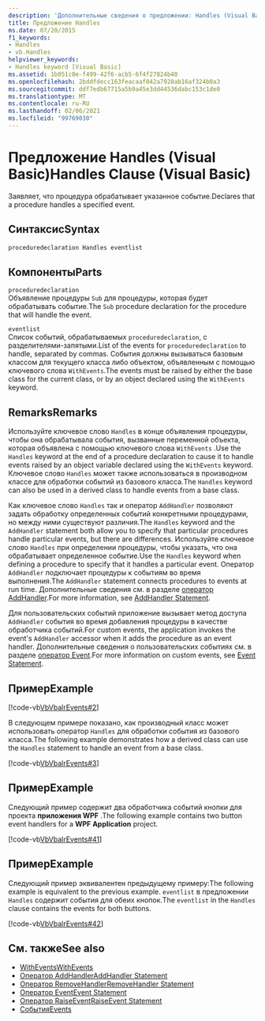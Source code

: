 ```yaml
---
description: 'Дополнительные сведения о предложении: Handles (Visual Basic)'
title: Предложение Handles
ms.date: 07/20/2015
f1_keywords:
- Handles
- vb.Handles
helpviewer_keywords:
- Handles keyword [Visual Basic]
ms.assetid: 1b051c0e-f499-42f6-acb5-6f4f27824b40
ms.openlocfilehash: 2bddfdecc163feacaaf042a7928ab16af324b0a3
ms.sourcegitcommit: ddf7edb67715a5b9a45e3dd44536dabc153c1de0
ms.translationtype: MT
ms.contentlocale: ru-RU
ms.lasthandoff: 02/06/2021
ms.locfileid: "99769030"
---
```

# <a name="handles-clause-visual-basic"></a><span data-ttu-id="59f87-103">Предложение Handles (Visual Basic)</span><span class="sxs-lookup"><span data-stu-id="59f87-103">Handles Clause (Visual Basic)</span></span>

<span data-ttu-id="59f87-104">Заявляет, что процедура обрабатывает указанное событие.</span><span class="sxs-lookup"><span data-stu-id="59f87-104">Declares that a procedure handles a specified event.</span></span>  
  
## <a name="syntax"></a><span data-ttu-id="59f87-105">Синтаксис</span><span class="sxs-lookup"><span data-stu-id="59f87-105">Syntax</span></span>  
  
```vb  
proceduredeclaration Handles eventlist  
```  
  
## <a name="parts"></a><span data-ttu-id="59f87-106">Компоненты</span><span class="sxs-lookup"><span data-stu-id="59f87-106">Parts</span></span>  

 `proceduredeclaration`  
 <span data-ttu-id="59f87-107">Объявление процедуры `Sub` для процедуры, которая будет обрабатывать событие.</span><span class="sxs-lookup"><span data-stu-id="59f87-107">The `Sub` procedure declaration for the procedure that will handle the event.</span></span>  
  
 `eventlist`  
 <span data-ttu-id="59f87-108">Список событий, обрабатываемых `proceduredeclaration`, с разделителями-запятыми.</span><span class="sxs-lookup"><span data-stu-id="59f87-108">List of the events for `proceduredeclaration` to handle, separated by commas.</span></span> <span data-ttu-id="59f87-109">События должны вызываться базовым классом для текущего класса либо объектом, объявленным с помощью ключевого слова `WithEvents`.</span><span class="sxs-lookup"><span data-stu-id="59f87-109">The events must be raised by either the base class for the current class, or by an object declared using the `WithEvents` keyword.</span></span>  
  
## <a name="remarks"></a><span data-ttu-id="59f87-110">Remarks</span><span class="sxs-lookup"><span data-stu-id="59f87-110">Remarks</span></span>  

 <span data-ttu-id="59f87-111">Используйте ключевое слово `Handles` в конце объявления процедуры, чтобы она обрабатывала события, вызванные переменной объекта, которая объявлена с помощью ключевого слова `WithEvents` .</span><span class="sxs-lookup"><span data-stu-id="59f87-111">Use the `Handles` keyword at the end of a procedure declaration to cause it to handle events raised by an object variable declared using the `WithEvents` keyword.</span></span> <span data-ttu-id="59f87-112">Ключевое слово `Handles` может также использоваться в производном классе для обработки событий из базового класса.</span><span class="sxs-lookup"><span data-stu-id="59f87-112">The `Handles` keyword can also be used in a derived class to handle events from a base class.</span></span>  
  
 <span data-ttu-id="59f87-113">Как ключевое слово `Handles` так и оператор `AddHandler` позволяют задать обработку определенных событий конкретными процедурами, но между ними существуют различия.</span><span class="sxs-lookup"><span data-stu-id="59f87-113">The `Handles` keyword and the `AddHandler` statement both allow you to specify that particular procedures handle particular events, but there are differences.</span></span> <span data-ttu-id="59f87-114">Используйте ключевое слово `Handles` при определении процедуры, чтобы указать, что она обрабатывает определенное событие.</span><span class="sxs-lookup"><span data-stu-id="59f87-114">Use the `Handles` keyword when defining a procedure to specify that it handles a particular event.</span></span> <span data-ttu-id="59f87-115">Оператор `AddHandler` подключает процедуры к событиям во время выполнения.</span><span class="sxs-lookup"><span data-stu-id="59f87-115">The `AddHandler` statement connects procedures to events at run time.</span></span> <span data-ttu-id="59f87-116">Дополнительные сведения см. в разделе [оператор AddHandler](addhandler-statement.md).</span><span class="sxs-lookup"><span data-stu-id="59f87-116">For more information, see [AddHandler Statement](addhandler-statement.md).</span></span>  
  
 <span data-ttu-id="59f87-117">Для пользовательских событий приложение вызывает метод доступа `AddHandler` события во время добавления процедуры в качестве обработчика событий.</span><span class="sxs-lookup"><span data-stu-id="59f87-117">For custom events, the application invokes the event's `AddHandler` accessor when it adds the procedure as an event handler.</span></span> <span data-ttu-id="59f87-118">Дополнительные сведения о пользовательских событиях см. в разделе [оператор Event](event-statement.md).</span><span class="sxs-lookup"><span data-stu-id="59f87-118">For more information on custom events, see [Event Statement](event-statement.md).</span></span>  
  
## <a name="example"></a><span data-ttu-id="59f87-119">Пример</span><span class="sxs-lookup"><span data-stu-id="59f87-119">Example</span></span>  

 [!code-vb[VbVbalrEvents#2](~/samples/snippets/visualbasic/VS_Snippets_VBCSharp/VbVbalrEvents/VB/Class1.vb#2)]  
  
 <span data-ttu-id="59f87-120">В следующем примере показано, как производный класс может использовать оператор `Handles` для обработки события из базового класса.</span><span class="sxs-lookup"><span data-stu-id="59f87-120">The following example demonstrates how a derived class can use the `Handles` statement to handle an event from a base class.</span></span>  
  
 [!code-vb[VbVbalrEvents#3](~/samples/snippets/visualbasic/VS_Snippets_VBCSharp/VbVbalrEvents/VB/Class1.vb#3)]  
  
## <a name="example"></a><span data-ttu-id="59f87-121">Пример</span><span class="sxs-lookup"><span data-stu-id="59f87-121">Example</span></span>  

 <span data-ttu-id="59f87-122">Следующий пример содержит два обработчика событий кнопки для проекта **приложения WPF** .</span><span class="sxs-lookup"><span data-stu-id="59f87-122">The following example contains two button event handlers for a **WPF Application** project.</span></span>  
  
 [!code-vb[VbVbalrEvents#41](~/samples/snippets/visualbasic/VS_Snippets_VBCSharp/VbVbalrEvents/VB/class3.vb#41)]  
  
## <a name="example"></a><span data-ttu-id="59f87-123">Пример</span><span class="sxs-lookup"><span data-stu-id="59f87-123">Example</span></span>  

 <span data-ttu-id="59f87-124">Следующий пример эквивалентен предыдущему примеру:</span><span class="sxs-lookup"><span data-stu-id="59f87-124">The following example is equivalent to the previous example.</span></span> <span data-ttu-id="59f87-125">`eventlist` в предложении `Handles` содержит события для обеих кнопок.</span><span class="sxs-lookup"><span data-stu-id="59f87-125">The `eventlist` in the `Handles` clause contains the events for both buttons.</span></span>  
  
 [!code-vb[VbVbalrEvents#42](~/samples/snippets/visualbasic/VS_Snippets_VBCSharp/VbVbalrEvents/VB/class3.vb#42)]  
  
## <a name="see-also"></a><span data-ttu-id="59f87-126">См. также</span><span class="sxs-lookup"><span data-stu-id="59f87-126">See also</span></span>

- [<span data-ttu-id="59f87-127">WithEvents</span><span class="sxs-lookup"><span data-stu-id="59f87-127">WithEvents</span></span>](../modifiers/withevents.md)
- [<span data-ttu-id="59f87-128">Оператор AddHandler</span><span class="sxs-lookup"><span data-stu-id="59f87-128">AddHandler Statement</span></span>](addhandler-statement.md)
- [<span data-ttu-id="59f87-129">Оператор RemoveHandler</span><span class="sxs-lookup"><span data-stu-id="59f87-129">RemoveHandler Statement</span></span>](removehandler-statement.md)
- [<span data-ttu-id="59f87-130">Оператор Event</span><span class="sxs-lookup"><span data-stu-id="59f87-130">Event Statement</span></span>](event-statement.md)
- [<span data-ttu-id="59f87-131">Оператор RaiseEvent</span><span class="sxs-lookup"><span data-stu-id="59f87-131">RaiseEvent Statement</span></span>](raiseevent-statement.md)
- [<span data-ttu-id="59f87-132">События</span><span class="sxs-lookup"><span data-stu-id="59f87-132">Events</span></span>](../../programming-guide/language-features/events/index.md)
